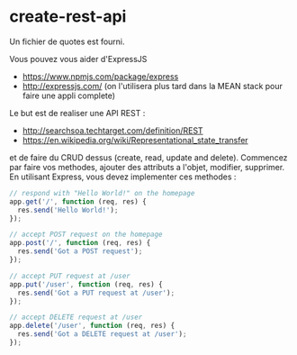 # create-rest-api

Un fichier de quotes est fourni.

Vous pouvez vous aider d'ExpressJS 
- https://www.npmjs.com/package/express
- http://expressjs.com/
 (on l'utilisera plus tard dans la MEAN stack pour faire une appli complete)
 
 Le but est de realiser une API REST : 
- http://searchsoa.techtarget.com/definition/REST
- https://en.wikipedia.org/wiki/Representational_state_transfer

et de faire du CRUD dessus (create, read, update and delete).
Commencez par faire vos methodes, ajouter des attributs a l'objet, modifier, supprimer.
En utilisant Express, vous devez implementer ces methodes :
``` javascript
// respond with "Hello World!" on the homepage
app.get('/', function (req, res) {
  res.send('Hello World!');
});

// accept POST request on the homepage
app.post('/', function (req, res) {
  res.send('Got a POST request');
});

// accept PUT request at /user
app.put('/user', function (req, res) {
  res.send('Got a PUT request at /user');
});

// accept DELETE request at /user
app.delete('/user', function (req, res) {
  res.send('Got a DELETE request at /user');
});
```

